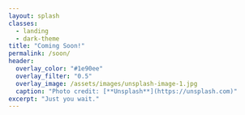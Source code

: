 ```yaml
---
layout: splash
classes:
  - landing
  - dark-theme
title: "Coming Soon!"
permalink: /soon/
header:
  overlay_color: "#1e90ee"
  overlay_filter: "0.5"
  overlay_image: /assets/images/unsplash-image-1.jpg
  caption: "Photo credit: [**Unsplash**](https://unsplash.com)"
excerpt: "Just you wait."
---
```

